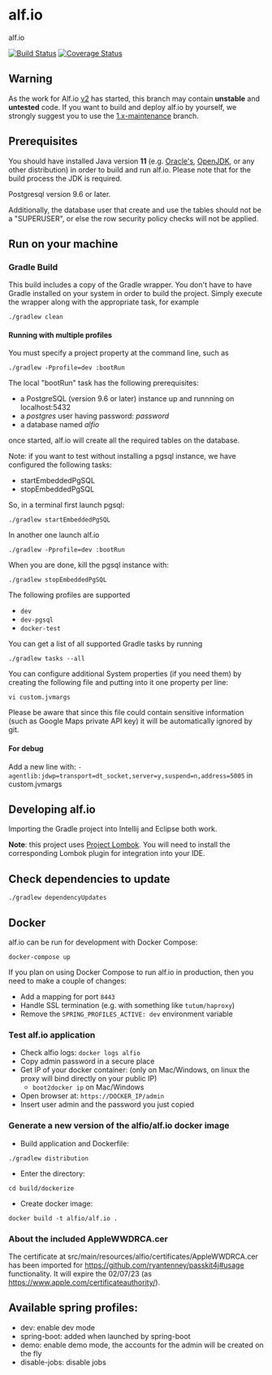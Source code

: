 alf.io
========

alf.io

[![Build Status](http://img.shields.io/travis/alfio-event/alf.io/master.svg)](https://travis-ci.org/alfio-event/alf.io) [![Coverage Status](https://img.shields.io/coveralls/alfio-event/alf.io.svg)](https://coveralls.io/r/alfio-event/alf.io)

## Warning

As the work for Alf.io [v2](https://github.com/alfio-event/alf.io/milestones) has started, this branch may contain **unstable** and **untested** code. 
If you want to build and deploy alf.io by yourself, we strongly suggest you to use the [1.x-maintenance](https://github.com/alfio-event/alf.io/tree/1.x-maintenance) branch.  

## Prerequisites

You should have installed Java version **11** (e.g. [Oracle's](http://www.oracle.com/technetwork/java/javase/downloads/index.html), [OpenJDK](http://openjdk.java.net/install/), or any other distribution) in order to build and run alf.io. Please note that for the build process the JDK is required.

Postgresql version 9.6 or later.

Additionally, the database user that create and use the tables should not be a "SUPERUSER", or else the row security policy checks will not be applied.

## Run on your machine

### Gradle Build

This build includes a copy of the Gradle wrapper. You don't have to have Gradle installed on your system in order to build
the project. Simply execute the wrapper along with the appropriate task, for example

```
./gradlew clean
```

#### Running with multiple profiles

You must specify a project property at the command line, such as
```
./gradlew -Pprofile=dev :bootRun
```
The local "bootRun" task has the following prerequisites:

- a PostgreSQL (version 9.6 or later) instance up and runnning on localhost:5432
- a _postgres_ user having password: _password_
- a database named _alfio_

once started, alf.io will create all the required tables on the database.

Note: if you want to test without installing a pgsql instance, we have configured the following tasks:

- startEmbeddedPgSQL
- stopEmbeddedPgSQL

So, in a terminal first launch pgsql:

```
./gradlew startEmbeddedPgSQL
```

In another one launch alf.io

```
./gradlew -Pprofile=dev :bootRun
```

When you are done, kill the pgsql instance with:

```
./gradlew stopEmbeddedPgSQL
```


The following profiles are supported

 * `dev`
 * `dev-pgsql`
 * `docker-test`

You can get a list of all supported Gradle tasks by running
```
./gradlew tasks --all
```

You can configure additional System properties (if you need them) by creating the following file and putting into it one property per line:
```
vi custom.jvmargs
```

Please be aware that since this file could contain sensitive information (such as Google Maps private API key) it will be automatically ignored by git.

#### For debug

Add a new line with: `-agentlib:jdwp=transport=dt_socket,server=y,suspend=n,address=5005` in custom.jvmargs


## Developing alf.io
Importing the Gradle project into Intellij and Eclipse both work.

**Note**: this project uses [Project Lombok](https://projectlombok.org/). You will need to install the corresponding Lombok plugin for integration into your IDE.

## Check dependencies to update

`./gradlew dependencyUpdates`

## Docker

alf.io can be run for development with Docker Compose:

    docker-compose up

If you plan on using Docker Compose to run alf.io in production, then you need
to make a couple of changes:

* Add a mapping for port `8443`
* Handle SSL termination (e.g. with something like `tutum/haproxy`)
* Remove the `SPRING_PROFILES_ACTIVE: dev` environment variable

### Test alf.io application
 * Check alfio logs: `docker logs alfio`
 * Copy admin password in a secure place
 * Get IP of your docker container: (only on Mac/Windows, on linux the proxy will bind directly on your public IP)
    * `boot2docker ip` on Mac/Windows
 * Open browser at: `https://DOCKER_IP/admin`
 * Insert user admin and the password you just copied

### Generate a new version of the alfio/alf.io docker image

 * Build application and Dockerfile:
 ```
 ./gradlew distribution
 ```

 * Enter the directory:
 ```
 cd build/dockerize
 ```

 * Create docker image:
 ```
 docker build -t alfio/alf.io .
 ```

### About the included AppleWWDRCA.cer

The certificate at src/main/resources/alfio/certificates/AppleWWDRCA.cer has been imported for https://github.com/ryantenney/passkit4j#usage functionality.
It will expire the 02/07/23 (as https://www.apple.com/certificateauthority/).

## Available spring profiles:

 - dev: enable dev mode
 - spring-boot: added when launched by spring-boot
 - demo: enable demo mode, the accounts for the admin will be created on the fly
 - disable-jobs: disable jobs
